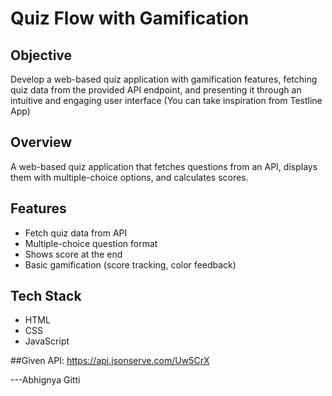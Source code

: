 # Quiz Flow with Gamification

## Objective
Develop a web-based quiz application with gamification features, fetching quiz data from the provided API endpoint, and presenting it through an intuitive and engaging user interface (You can take inspiration from Testline App)

## Overview
A web-based quiz application that fetches questions from an API, displays them with multiple-choice options, and calculates scores.

## Features
- Fetch quiz data from API
- Multiple-choice question format
- Shows score at the end
- Basic gamification (score tracking, color feedback)

## Tech Stack
- HTML
- CSS
- JavaScript

##Given API:
https://api.jsonserve.com/Uw5CrX

---Abhignya Gitti
